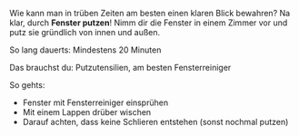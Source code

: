 Wie kann man in trüben Zeiten am besten einen klaren Blick bewahren? Na klar, durch **Fenster putzen**! Nimm dir die Fenster in einem Zimmer vor und putz sie gründlich von innen und außen. 

So lang dauerts: Mindestens 20 Minuten

Das brauchst du: Putzutensilien, am besten Fensterreiniger

So gehts: 
* Fenster mit Fensterreiniger einsprühen 
* Mit einem Lappen drüber wischen 
* Darauf achten, dass keine Schlieren entstehen (sonst nochmal putzen)
